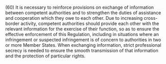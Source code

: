 (60) It is necessary to reinforce provisions on exchange of information between competent authorities and to strengthen the duties of assistance and cooperation which they owe to each other. Due to increasing cross-border activity, competent authorities should provide each other with the relevant information for the exercise of their function, so as to ensure the effective enforcement of this Regulation, including in situations where an infringement or suspected infringement is of concern to authorities in two or more Member States. When exchanging information, strict professional secrecy is needed to ensure the smooth transmission of that information and the protection of particular rights.